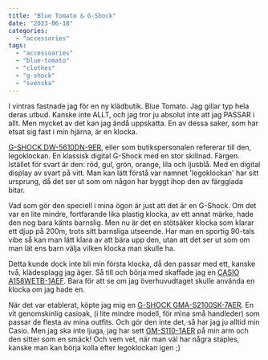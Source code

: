 ```yaml
---
title: "Blue Tomato & G-Shock"
date: "2023-06-18"
categories: 
  - "accessories"
tags: 
  - "accessoaries"
  - "blue-tomato"
  - "clothes"
  - "g-shock"
  - "svenska"
---
```


I vintras fastnade jag för en ny klädbutik. Blue Tomato. Jag gillar typ hela deras utbud. Kanske inte ALLT, och jag tror ju absolut inte att jag PASSAR i allt. Men mycket av det kan jag ändå uppskatta. En av dessa saker, som har etsat sig fast i min hjärna, är en klocka.

[G-SHOCK DW-5610DN-9ER](https://www.blue-tomato.com/sv-SE/product/G+SHOCK-DW+5610DN+9ER+Klocka-632414/?varid=304384693), eller som butikspersonalen refererar till den, legoklockan. En klassisk digital G-Shock med en stor skillnad. Färgen. Istället för svart är den: röd, gul, grön, orange, lila och ljusblå. Med en digital display av svart på vitt. Man kan lätt förstå var namnet 'legoklockan' har sitt ursprung, då det ser ut som om någon har byggt ihop den av färgglada bitar.

Vad som gör den speciell i mina ögon är just att det är en G-Shock. Om det var en lite mindre, fortfarande lika plastig klocka, av ett annat märke, hade den nog bara känts barnslig. Men nu är det en stötsäker klocka som klarar ett djup på 200m, trots sitt barnsliga utseende. Har man en sportig 90-tals vibe så kan man lätt klara av att bära upp den, utan att det ser ut som om man lät ens barn välja vilken klocka man skulle ha.

Detta kunde dock inte bli min första klocka, då den passar med ett, kanske två, klädesplagg jag äger. Så till och börja med skaffade jag en [CASIO A158WETB-1AEF](https://www.blue-tomato.com/sv-SE/product/Casio-A158WETB+1AEF+Klocka-687873/?varid=304854394). Bara för att se om jag överhuvudtaget skulle använda en klocka om jag hade en.

När det var etablerat, köpte jag mig en [G-SHOCK GMA-S2100SK-7AER](https://www.ditur.se/casio-g-shock-gma-s2100sk-7aer). En vit genomskinlig casioak, (i lite mindre modell, för mina små handleder) som passar de flesta av mina outfits. Och gör den inte det, så har jag ju alltid min Casio. Men jag ska inte ljuga, jag har sett [GM-S110-1AER](https://www.ditur.com/casio-g-shock-5706-gm-s110-1aer) på min arm och den sitter som en smäck! Och vem vet, när man väl har några staples, kanske man kan börja kolla efter legoklockan igen ;)

